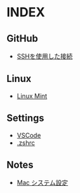 INDEX
=====

## GitHub
* [SSHを使用した接続](/github/github-ssh.md)

## Linux
* [Linux Mint](/linux/linux_mint.md)

## Settings
* [VSCode](/settings/vscode-settings.md)
* [.zshrc](/settings/zshrc.md)

## Notes
* [Mac システム設定](/notes/setup-mac.md)

